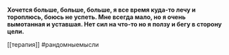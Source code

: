 **Хочется больше, больше, больше, я все время куда-то лечу и тороплюсь, боюсь не успеть. Мне всегда мало, но я очень вымотанная и уставшая. Нет сил на что-то но я ползу и бегу в сторону цели.**

[[терапия]] #рандомныемысли 